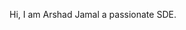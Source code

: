 Hi, I am Arshad Jamal a passionate SDE.

<!---
theboss08/theboss08 is a ✨ special ✨ repository because its `README.md` (this file) appears on your GitHub profile.
You can click the Preview link to take a look at your changes.
--->
